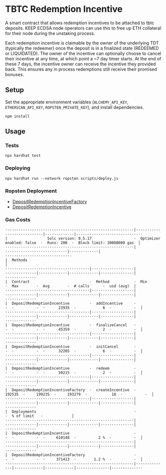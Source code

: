 # TBTC Redemption Incentive

A smart contract that allows redemption incentives to be attached to tbtc
deposits. KEEP ECDSA node operators can use this to free up ETH collateral for
their node during the unstaking process.

Each redemption incentive is claimable by the owner of the underlying TDT
(typically the redeemer) once the deposit is in a finalized state (REDEEMED or
LIQUIDATED). The owner of the incentive can optionally choose to cancel their
incentive at any time, at which point a ~7 day timer starts. At the end of
these 7 days, the incentive owner can receive the incentive they provided back.
This ensures any in process redemptions still receive their promised bonuses.

## Setup

Set the appropriate environment variables (`ALCHEMY_API_KEY`,
`ETHERSCAN_API_KEY`, `ROPSTEN_PRIVATE_KEY`), and install dependencies.

```
npm install
```

## Usage

### Tests

```
npx hardhat test
```

### Deploying

```
npx hardhat run --network ropsten scripts/deploy.js 
```

### Ropsten Deployment

* [DepositRedemptionIncentiveFactory](https://ropsten.etherscan.io/address/0x0dc31DB96cC956c0b9107F14516482670b4Bc0b0)
* [DepositRedemptionIncentive](https://ropsten.etherscan.io/address/0xCBd768EC753025b88aF6364BA9b33053a013b7FA)

### Gas Costs

```
·---------------------------------------------------------|----------------------------|-------------|-----------------------------·
|                  Solc version: 0.5.17                   ·  Optimizer enabled: false  ·  Runs: 200  ·  Block limit: 30000000 gas  │
··························································|····························|·············|······························
|  Methods                                                                                                                         │
······································|···················|··············|·············|·············|···············|··············
|  Contract                           ·  Method           ·  Min         ·  Max        ·  Avg        ·  # calls      ·  usd (avg)  │
······································|···················|··············|·············|·············|···············|··············
|  DepositRedemptionIncentive         ·  addIncentive     ·           -  ·          -  ·      23935  ·            6  ·          -  │
······································|···················|··············|·············|·············|···············|··············
|  DepositRedemptionIncentive         ·  finalizeCancel   ·           -  ·          -  ·      45359  ·            2  ·          -  │
······································|···················|··············|·············|·············|···············|··············
|  DepositRedemptionIncentive         ·  initCancel       ·           -  ·          -  ·      32205  ·            6  ·          -  │
······································|···················|··············|·············|·············|···············|··············
|  DepositRedemptionIncentive         ·  redeem           ·           -  ·          -  ·      50215  ·            2  ·          -  │
······································|···················|··············|·············|·············|···············|··············
|  DepositRedemptionIncentiveFactory  ·  createIncentive  ·      192535  ·     199235  ·     193279  ·           18  ·          -  │
······································|···················|··············|·············|·············|···············|··············
|  Deployments                                            ·                                          ·  % of limit   ·             │
··························································|··············|·············|·············|···············|··············
|  DepositRedemptionIncentive                             ·           -  ·          -  ·     610148  ·          2 %  ·          -  │
··························································|··············|·············|·············|···············|··············
|  DepositRedemptionIncentiveFactory                      ·           -  ·          -  ·     371413  ·        1.2 %  ·          -  │
·---------------------------------------------------------|--------------|-------------|-------------|---------------|-------------·
```
